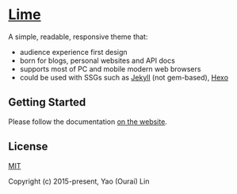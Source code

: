 # [Lime](https://ourai.github.io/lime/)

A simple, readable, responsive theme that:

- audience experience first design
- born for blogs, personal websites and API docs
- supports most of PC and mobile modern web browsers
- could be used with SSGs such as [Jekyll](src/jekyll/) (not gem-based), [Hexo](src/hexo/)

## Getting Started

Please follow the documentation [on the website](https://ourai.github.io/lime/).

## License

[MIT](https://opensource.org/licenses/MIT)

Copyright (c) 2015-present, Yao (Ourai) Lin
